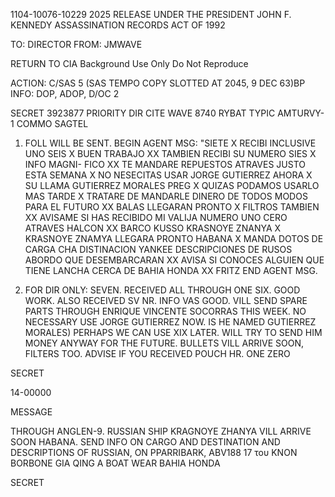 1104-10076-10229 2025 RELEASE UNDER THE PRESIDENT JOHN F. KENNEDY ASSASSINATION RECORDS ACT OF 1992

TO: DIRECTOR
FROM: JMWAVE

RETURN TO CIA
Background Use Only
Do Not Reproduce

ACTION: C/SAS 5 (SAS TEMPO COPY SLOTTED AT 2045, 9 DEC 63)BP
INFO: DOP, ADOP, D/OC 2

SECRET 3923877
PRIORITY DIR CITE WAVE 8740
RYBAT TYPIC AMTURVY-1 COMMO SAGTEL

1. FOLL WILL BE SENT. BEGIN AGENT MSG: "SIETE X RECIBI INCLUSIVE
UNO SEIS X BUEN TRABAJO XX TAMBIEN RECIBI SU NUMERO SIES X INFO MAGNI-
FICO XX TE MANDARE REPUESTOS ATRAVES JUSTO ESTA SEMANA X NO NESECITAS
USAR JORGE GUTIERREZ AHORA X SU LLAMA GUTIERREZ MORALES PREG X QUIZAS
PODAMOS USARLO MAS TARDE X TRATARE DE MANDARLE DINERO DE TODOS MODOS
PARA EL FUTURO XX BALAS LLEGARAN PRONTO X FILTROS TAMBIEN XX AVISAME
SI HAS RECIBIDO MI VALIJA NUMERO UNO CERO ATRAVES HALCON XX BARCO
KUSSO KRASNOYE ZNANYA X KRASNOYE ZNAMYA LLEGARA PRONTO HABANA X MANDA
DOTOS DE CARGA CHA DISTINACION YANKEE DESCRIPCIONES DE RUSOS ABORDO
QUE DESEMBARCARAN XX AVISA SI CONOCES ALGUIEN QUE TIENE LANCHA CERCA
DE BAHIA HONDA XX FRITZ END AGENT MSG.

2. FOR DIR ONLY: SEVEN. RECEIVED ALL THROUGH ONE SIX. GOOD
WORK. ALSO RECEIVED SV NR. INFO VAS GOOD. VILL SEND SPARE PARTS
THROUGH ENRIQUE VINCENTE SOCORRAS THIS WEEK. NO NECESSARY USE JORGE
GUTIERREZ NOW. IS HE NAMED GUTIERREZ MORALES) PERHAPS WE CAN USE XIX
LATER. WILL TRY TO SEND HIM MONEY ANYWAY FOR THE FUTURE. BULLETS VILL
ARRIVE SOON, FILTERS TOO. ADVISE IF YOU RECEIVED POUCH HR. ONE ZERO

SECRET

14-00000

MESSAGE

THROUGH ANGLEN-9. RUSSIAN SHIP KRAGNOYE ZHANYA VILL ARRIVE SOON HABANA.
SEND INFO ON CARGO AND DESTINATION AND DESCRIPTIONS OF RUSSIAN, ON
PPARRIBARK, ABV188 17 του ΚΝON BORBONE GIA QING A BOAT
WEAR BAHIA HONDA

SECRET
